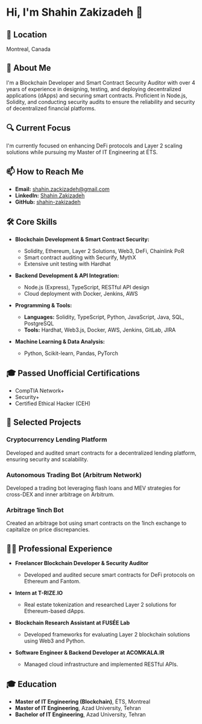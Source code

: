 # Hi, I'm Shahin Zakizadeh 👋

## 📍 Location
Montreal, Canada

## 🚀 About Me
I'm a Blockchain Developer and Smart Contract Security Auditor with over 4 years of experience in designing, testing, and deploying decentralized applications (dApps) and securing smart contracts. Proficient in Node.js, Solidity, and conducting security audits to ensure the reliability and security of decentralized financial platforms.

## 🔍 Current Focus
I'm currently focused on enhancing DeFi protocols and Layer 2 scaling solutions while pursuing my Master of IT Engineering at ÉTS.

## 📫 How to Reach Me
- **Email:** [shahin.zackizadeh@gmail.com](mailto:shahin.zackizadeh@gmail.com)
- **LinkedIn:** [Shahin Zakizadeh](https://www.linkedin.com/in/shahin-zakizadeh/)
- **GitHub:** [shahin-zakizadeh](https://github.com/shahin-zakizadeh)

## 🛠 Core Skills
- **Blockchain Development & Smart Contract Security:**
  - Solidity, Ethereum, Layer 2 Solutions, Web3, DeFi, Chainlink PoR
  - Smart contract auditing with Securify, MythX
  - Extensive unit testing with Hardhat

- **Backend Development & API Integration:**
  - Node.js (Express), TypeScript, RESTful API design
  - Cloud deployment with Docker, Jenkins, AWS

- **Programming & Tools:**
  - **Languages:** Solidity, TypeScript, Python, JavaScript, Java, SQL, PostgreSQL
  - **Tools:** Hardhat, Web3.js, Docker, AWS, Jenkins, GitLab, JIRA

- **Machine Learning & Data Analysis:**
  - Python, Scikit-learn, Pandas, PyTorch

## 🎓 Passed Unofficial Certifications
- CompTIA Network+
- Security+
- Certified Ethical Hacker (CEH)

## 🌟 Selected Projects
### Cryptocurrency Lending Platform
Developed and audited smart contracts for a decentralized lending platform, ensuring security and scalability.

### Autonomous Trading Bot (Arbitrum Network)
Developed a trading bot leveraging flash loans and MEV strategies for cross-DEX and inner arbitrage on Arbitrum.

### Arbitrage 1inch Bot
Created an arbitrage bot using smart contracts on the 1inch exchange to capitalize on price discrepancies.

## 👨‍💻 Professional Experience
- **Freelancer Blockchain Developer & Security Auditor**
  - Developed and audited secure smart contracts for DeFi protocols on Ethereum and Fantom.

- **Intern at T-RIZE.IO**
  - Real estate tokenization and researched Layer 2 solutions for Ethereum-based dApps.

- **Blockchain Research Assistant at FUSÉE Lab**
  - Developed frameworks for evaluating Layer 2 blockchain solutions using Web3 and Python.

- **Software Engineer & Backend Developer at ACOMKALA.IR**
  - Managed cloud infrastructure and implemented RESTful APIs.

## 🎓 Education
- **Master of IT Engineering (Blockchain)**, ÉTS, Montreal
- **Master of IT Engineering**, Azad University, Tehran
- **Bachelor of IT Engineering**, Azad University, Tehran
